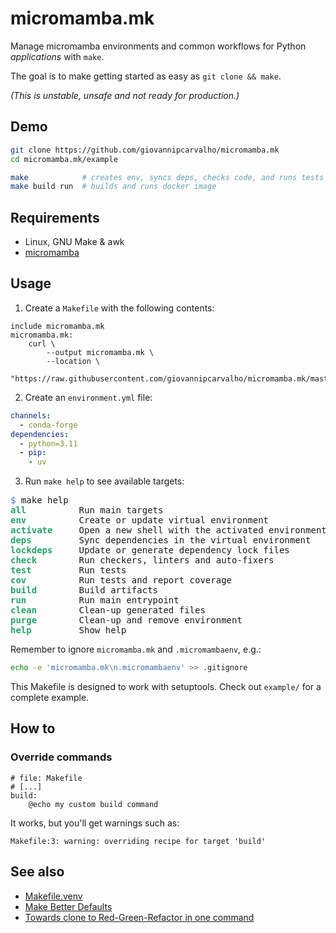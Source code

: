 # micromamba.mk

Manage micromamba environments and common workflows for Python *applications*
with `make`.

The goal is to make getting started as easy as `git clone && make`.

_(This is unstable, unsafe and not ready for production.)_


## Demo

```bash
git clone https://github.com/giovannipcarvalho/micromamba.mk
cd micromamba.mk/example

make            # creates env, syncs deps, checks code, and runs tests
make build run  # builds and runs docker image
```


## Requirements

* Linux, GNU Make & awk
* [micromamba](https://mamba.readthedocs.io/en/latest/installation/micromamba-installation.html#automatic-install)

## Usage

1. Create a `Makefile` with the following contents:

```make
include micromamba.mk
micromamba.mk:
	curl \
		--output micromamba.mk \
		--location \
		"https://raw.githubusercontent.com/giovannipcarvalho/micromamba.mk/master/micromamba.mk"
```

2. Create an `environment.yml` file:

```yaml
channels:
  - conda-forge
dependencies:
  - python=3.11
  - pip:
    - uv
```

3. Run `make help` to see available targets:

<pre>
<font color="#2A7BDE">$</font> make help
<font color="#26A269"><b>all         </b></font> Run main targets
<font color="#26A269"><b>env         </b></font> Create or update virtual environment
<font color="#26A269"><b>activate    </b></font> Open a new shell with the activated environment
<font color="#26A269"><b>deps        </b></font> Sync dependencies in the virtual environment
<font color="#26A269"><b>lockdeps    </b></font> Update or generate dependency lock files
<font color="#26A269"><b>check       </b></font> Run checkers, linters and auto-fixers
<font color="#26A269"><b>test        </b></font> Run tests
<font color="#26A269"><b>cov         </b></font> Run tests and report coverage
<font color="#26A269"><b>build       </b></font> Build artifacts
<font color="#26A269"><b>run         </b></font> Run main entrypoint
<font color="#26A269"><b>clean       </b></font> Clean-up generated files
<font color="#26A269"><b>purge       </b></font> Clean-up and remove environment
<font color="#26A269"><b>help        </b></font> Show help
</pre>

Remember to ignore `micromamba.mk` and `.micromambaenv`, e.g.:

```bash
echo -e 'micromamba.mk\n.micromambaenv' >> .gitignore
```

This Makefile is designed to work with setuptools.  Check out `example/` for a
complete example.


## How to

### Override commands

```make
# file: Makefile
# [...]
build:
	@echo my custom build command
```

It works, but you'll get warnings such as:

    Makefile:3: warning: overriding recipe for target 'build'


## See also

* [Makefile.venv](https://github.com/sio/Makefile.venv)
* [Make Better Defaults](https://github.com/hackalog/make_better_defaults)
* [Towards clone to Red-Green-Refactor in one command](https://www.youtube.com/watch?v=WTsiO3brQwE)
